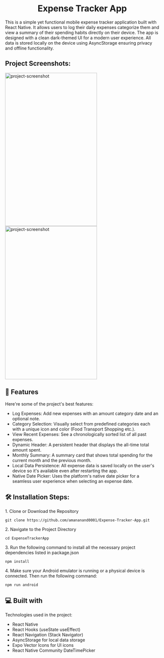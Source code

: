 <h1 align="center" id="title">Expense Tracker App</h1>

<p id="description">This is a simple yet functional mobile expense tracker application built with React Native. It allows users to log their daily expenses categorize them and view a summary of their spending habits directly on their device. The app is designed with a clean dark-themed UI for a modern user experience. All data is stored locally on the device using AsyncStorage ensuring privacy and offline functionality.</p>

<h2>Project Screenshots:</h2>

<img src="https://res.cloudinary.com/dfhcmgt4j/image/upload/v1749235361/Screenshot_1749234606_a7gasb.png" alt="project-screenshot" width="300" height="500/">

<img src="https://res.cloudinary.com/dfhcmgt4j/image/upload/v1749235361/Screenshot_1749234615_e9qzwg.png" alt="project-screenshot" width="300" height="500/">

  
  
<h2>🧐 Features</h2>

Here're some of the project's best features:

*   Log Expenses: Add new expenses with an amount category date and an optional note.
*   Category Selection: Visually select from predefined categories each with a unique icon and color (Food Transport Shopping etc.).
*   View Recent Expenses: See a chronologically sorted list of all past expenses.
*   Dynamic Header: A persistent header that displays the all-time total amount spent.
*   Monthly Summary: A summary card that shows total spending for the current month and the previous month.
*   Local Data Persistence: All expense data is saved locally on the user's device so it's available even after restarting the app.
*   Native Date Picker: Uses the platform's native date picker for a seamless user experience when selecting an expense date.

<h2>🛠️ Installation Steps:</h2>

<p>1. Clone or Download the Repository</p>

```
git clone https://github.com/amananand0001/Expense-Tracker-App.git
```

<p>2. Navigate to the Project Directory</p>

```
cd ExpenseTrackerApp
```

<p>3. Run the following command to install all the necessary project dependencies listed in package.json</p>

```
npm install
```

<p>4. Make sure your Android emulator is running or a physical device is connected. Then run the following command:</p>

```
npm run android
```

  
  
<h2>💻 Built with</h2>

Technologies used in the project:

*   React Native
*   React Hooks (useState useEffect)
*   React Navigation (Stack Navigator)
*   AsyncStorage for local data storage
*   Expo Vector Icons for UI icons
*   React Native Community DateTimePicker
